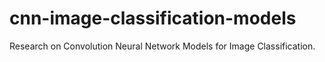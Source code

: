 # cnn-image-classification-models
Research on Convolution Neural Network Models for Image Classification.

